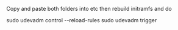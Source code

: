 Copy and paste both folders into etc then rebuild initramfs and do

sudo udevadm control --reload-rules
sudo udevadm trigger
